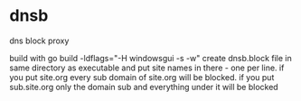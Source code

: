 # dnsb
dns block proxy

build with go build -ldflags="-H windowsgui -s -w"
create dnsb.block file in same directory as executable and
put site names in there - one per line.
if you put site.org every sub domain of site.org will be blocked.
if you put sub.site.org only the domain sub and everything under it will be blocked

